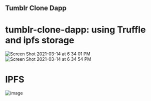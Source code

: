 ## Tumblr Clone Dapp 
# tumblr-clone-dapp: using Truffle and ipfs storage 
![Screen Shot 2021-03-14 at 6 34 01 PM](https://user-images.githubusercontent.com/31868336/111093373-01af0280-84f6-11eb-991b-078d34a1aaa4.png)
![Screen Shot 2021-03-14 at 6 34 54 PM](https://user-images.githubusercontent.com/31868336/111093378-0378c600-84f6-11eb-98af-82ca9fd415c2.png)

# IPFS
![image](https://user-images.githubusercontent.com/31868336/111102249-e13c7380-8508-11eb-9aea-afbd7dda377f.png)

